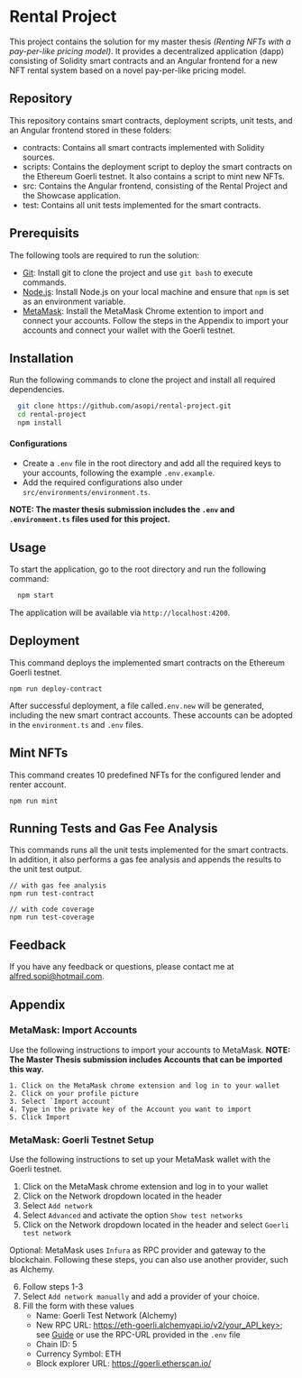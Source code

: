 # Rental Project

This project contains the solution for my master thesis _(Renting NFTs with a pay-per-like pricing model)_.
It provides a decentralized application (dapp) consisting of Solidity smart contracts and an Angular frontend for a new NFT rental system based on a novel pay-per-like pricing model.

## Repository

This repository contains smart contracts, deployment scripts, unit tests, and an Angular frontend stored in these folders:

- contracts: Contains all smart contracts implemented with Solidity sources.
- scripts: Contains the deployment script to deploy the smart contracts on the Ethereum Goerli testnet. It also contains a script to mint new NFTs.
- src: Contains the Angular frontend, consisting of the Rental Project and the Showcase application.
- test: Contains all unit tests implemented for the smart contracts.

## Prerequisits

The following tools are required to run the solution:

- [Git](https://git-scm.com/): Install git to clone the project and use `git bash` to execute commands.
- [Node.js](https://nodejs.org/en/): Install Node.js on your local machine and ensure that `npm` is set as an environment variable.
- [MetaMask](https://metamask.io/): Install the MetaMask Chrome extention to import and connect your accounts.
  Follow the steps in the Appendix to import your accounts and connect your wallet with the Goerli testnet.

## Installation

Run the following commands to clone the project and install all required dependencies.

```bash
  git clone https://github.com/asopi/rental-project.git
  cd rental-project
  npm install
```

#### Configurations

- Create a `.env` file in the root directory and add all the required keys to your accounts, following the example `.env.example`.
- Add the required configurations also under `src/environments/environment.ts`.

**NOTE: The master thesis submission includes the `.env` and `.environment.ts` files used for this project.**

## Usage

To start the application, go to the root directory and run the following command:

```bash
  npm start
```

The application will be available via `http://localhost:4200`.

## Deployment

This command deploys the implemented smart contracts on the Ethereum Goerli testnet.

```shell
npm run deploy-contract
```

After successful deployment, a file called`.env.new` will be generated, including the new smart contract accounts.
These accounts can be adopted in the `environment.ts` and `.env` files.

## Mint NFTs

This command creates 10 predefined NFTs for the configured lender and renter account.

```shell
npm run mint
```

## Running Tests and Gas Fee Analysis

This commands runs all the unit tests implemented for the smart contracts. In addition, it also performs a gas fee analysis and appends the results to the unit test output.

```shell
// with gas fee analysis
npm run test-contract

// with code coverage
npm run test-coverage
```

## Feedback

If you have any feedback or questions, please contact me at alfred.sopi@hotmail.com.

## Appendix

### MetaMask: Import Accounts

Use the following instructions to import your accounts to MetaMask.
**NOTE: The Master Thesis submission includes Accounts that can be imported this way.**

    1. Click on the MetaMask chrome extension and log in to your wallet
    2. Click on your profile picture
    3. Select `Import account`
    4. Type in the private key of the Account you want to import
    5. Click Import

### MetaMask: Goerli Testnet Setup

Use the following instructions to set up your MetaMask wallet with the Goerli testnet.

1. Click on the MetaMask chrome extension and log in to your wallet
2. Click on the Network dropdown located in the header
3. Select `Add network`
4. Select `Advanced` and activate the option `Show test networks`
5. Click on the Network dropdown located in the header and select `Goerli test network`

Optional: MetaMask uses `Infura` as RPC provider and gateway to the blockchain. Following these steps, you can also use another provider, such as Alchemy.

6. Follow steps 1-3
7. Select `Add network manually` and add a provider of your choice.
8. Fill the form with these values
   - Name: Goerli Test Network (Alchemy)
   - New RPC URL: https://eth-goerli.alchemyapi.io/v2/your_API_key>; see [Guide](https://docs.alchemy.com/docs/how-to-add-alchemy-rpc-endpoints-to-metamask/) or use the RPC-URL provided in the `.env` file
   - Chain ID: 5
   - Currency Symbol: ETH
   - Block explorer URL: https://goerli.etherscan.io/
